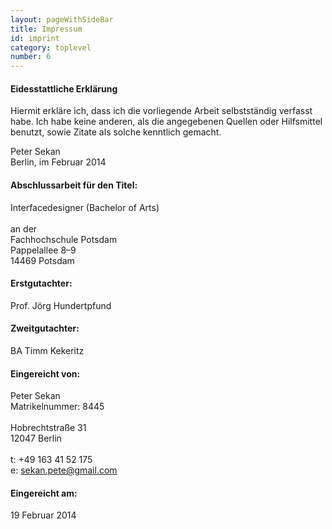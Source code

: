 ```yaml
---
layout: pageWithSideBar
title: Impressum
id: imprint
category: toplevel
number: 6
---
```


#### Eidesstattliche Erklärung
Hiermit erkläre ich, dass ich die vorliegende Arbeit selbstständig verfasst habe. Ich habe keine anderen, als die angegebenen Quellen oder Hilfsmittel benutzt, sowie Zitate als solche kenntlich gemacht.

Peter Sekan <br />
Berlin, im Februar 2014 

#### Abschlussarbeit für den Titel:
Interfacedesigner (Bachelor of Arts) <br />
 <br />
an der<br />
Fachhochschule Potsdam <br />
Pappelallee 8–9<br />
14469 Potsdam<br />

#### Erstgutachter:
Prof. Jörg Hundertpfund

#### Zweitgutachter:
BA Timm Kekeritz

#### Eingereicht von:
Peter Sekan <br />
Matrikelnummer: 8445<br />
<br />
Hobrechtstraße 31<br />
12047 Berlin<br />
<br />
t: +49 163 41 52 175<br />
e: <a href="mailto:sekan.pete@gmail.com">sekan.pete@gmail.com</a><br />

#### Eingereicht am:
19 Februar 2014
